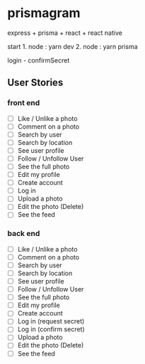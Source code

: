 # prismagram

express + prisma + react + react native

start 1. node : yarn dev 2. node : yarn prisma

login - confirmSecret

## User Stories

### front end

- [ ] Like / Unlike a photo
- [ ] Comment on a photo
- [ ] Search by user
- [ ] Search by location
- [ ] See user profile
- [ ] Follow / Unfollow User
- [ ] See the full photo
- [ ] Edit my profile
- [ ] Create account
- [ ] Log in
- [ ] Upload a photo
- [ ] Edit the photo (Delete)
- [ ] See the feed

### back end

- [ ] Like / Unlike a photo
- [ ] Comment on a photo
- [ ] Search by user
- [ ] Search by location
- [ ] See user profile
- [ ] Follow / Unfollow User
- [ ] See the full photo
- [ ] Edit my profile
- [ ] Create account
- [ ] Log in (request secret)
- [ ] Log in (confirm secret)
- [ ] Upload a photo
- [ ] Edit the photo (Delete)
- [ ] See the feed
